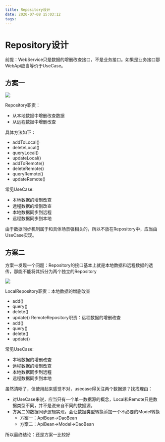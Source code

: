 ```yaml
---
title: Repository设计
date: 2020-07-08 15:03:12
tags:
---
```


# Repository设计
前提：WebService只是数据的增删改查接口，不是业务接口。如果是业务接口那WebApi应当等价于UseCase。


## 方案一
![](/15941779248052.jpg)

Repository职责：
* 从本地数据中增删改查数据
* 从远程数据中增删改查

具体方法如下：
* addToLocal()
* deleteLocal()
* queryLocal()
* updateLocal()
* addToRemote()
* deleteRemote()
* queryRemote()
* updateRemote()

常见UseCase:
* 本地数据的增删改查
* 远程数据的增删改查
* 本地数据同步到远程
* 远程数据同步到本地

由于数据同步机制属于和具体场景强相关的，所以不放在Repository中，应当由UseCase实现。

## 方案二
方案一发现一个问题：Repository的接口基本上就是本地数据和远程数据的透传，那能不能将其拆分为两个独立的Repository

![](/15941778752001.jpg)

LocalRepository职责：本地数据的增删改查
* add()
* query()
* delete()
* update()
RemoteRepository职责：远程数据的增删改查
* add()
* query()
* delete()
* update()

常见UseCase:
* 本地数据的增删改查
* 远程数据的增删改查
* 本地数据同步到远程
* 远程数据同步到本地

虽然清晰了，但使用起来感觉不对，usecase得关注两个数据源？找找理由：
* 对UseCase来说，应当只有一个单一数据源的概念，Local和Remote只是数据类型不同，并不是说来自不同的数据源。
* 方案二的数据同步逻辑实现，会让数据类型转换添加一个不必要的Model转换
    * 方案一：ApiBean->DaoBean
    * 方案二：ApiBean->Model->DaoBean

所以最终结论：还是方案一比较好
